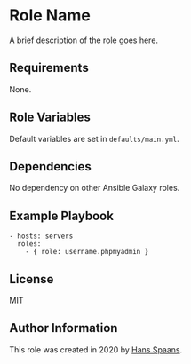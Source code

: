 # Role Name

A brief description of the role goes here.

## Requirements

None.

## Role Variables

Default variables are set in `defaults/main.yml`.

## Dependencies

No dependency on other Ansible Galaxy roles.

## Example Playbook

    - hosts: servers
      roles:
        - { role: username.phpmyadmin }

## License

MIT

## Author Information

This role was created in 2020 by [Hans Spaans](https://github.com/hspaans).
